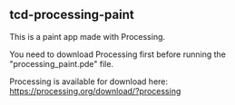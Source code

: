 ## tcd-processing-paint

This is a paint app made with Processing.

You need to download Processing first before running the "processing_paint.pde" file.

Processing is available for download here: https://processing.org/download/?processing


